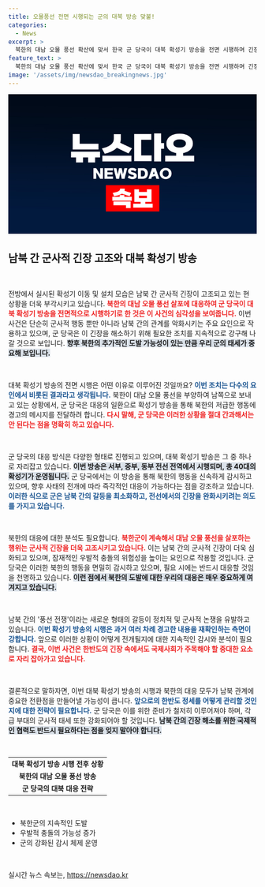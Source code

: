 ```yaml
---
title: 오물풍선 전면 시행되는 군의 대북 방송 맞불!
categories:
  - News
excerpt: >
  북한의 대남 오물 풍선 확산에 맞서 한국 군 당국이 대북 확성기 방송을 전면 시행하며 긴장이 고조되고 있습니다. 풍선 전쟁 속에서 우발적 충돌 우려가 커지고 있는 가운데, 군은 압도적 대응 능력을 갖추고 있음을 밝혔습니다.
feature_text: >
  북한의 대남 오물 풍선 확산에 맞서 한국 군 당국이 대북 확성기 방송을 전면 시행하며 긴장이 고조되고 있습니다. 풍선 전쟁 속에서 우발적 충돌 우려가 커지고 있는 가운데, 군은 압도적 대응 능력을 갖추고 있음을 밝혔습니다.
image: '/assets/img/newsdao_breakingnews.jpg'
---
```


<p><img src="/assets/img/newsdao_breakingnews.jpg" alt="koreaapp 속보" /></p>

<h2 data-ke-size="size26">남북 간 군사적 긴장 고조와 대북 확성기 방송</h2>

<p data-ke-size="size16">&nbsp;</p>

<p>전방에서 실시된 확성기 이동 및 설치 모습은 남북 간 군사적 긴장이 고조되고 있는 현 상황을 더욱 부각시키고 있습니다. <b><span style="color: #ee2323;">북한의 대남 오물 풍선 살포에 대응하여 군 당국이 대북 확성기 방송을 전면적으로 시행하기로 한 것은 이 사건의 심각성을 보여줍니다.</span></b> 이번 사건은 단순히 군사적 행동 뿐만 아니라 남북 간의 관계를 악화시키는 주요 요인으로 작용하고 있으며, 군 당국은 이 긴장을 해소하기 위해 필요한 조치를 지속적으로 강구해 나갈 것으로 보입니다. <b><span style="background-color: #21538527;">향후 북한의 추가적인 도발 가능성이 있는 만큼 우리 군의 태세가 중요해 보입니다.</span></b> </p>

<p data-ke-size="size16">&nbsp;</p>

<p>대북 확성기 방송의 전면 시행은 어떤 이유로 이루어진 것일까요? <b><span style="color: #1a5490;">이번 조치는 다수의 요인에서 비롯된 결과라고 생각됩니다.</span></b> 북한이 대남 오물 풍선을 부양하여 남쪽으로 보내고 있는 상황에서, 군 당국은 대응의 일환으로 확성기 방송을 통해 북한의 저급한 행동에 경고의 메시지를 전달하려 합니다. <b><span style="color: #ee2323;">다시 말해, 군 당국은 이러한 상황을 절대 간과해서는 안 된다는 점을 명확히 하고 있습니다.</span></b> </p>

<p data-ke-size="size16">&nbsp;</p>

<p>군 당국의 대응 방식은 다양한 형태로 진행되고 있으며, 대북 확성기 방송은 그 중 하나로 자리잡고 있습니다. <b><span style="background-color: #21538527;">이번 방송은 서부, 중부, 동부 전선 전역에서 시행되며, 총 40대의 확성기가 운영됩니다.</span></b> 군 당국에서는 이 방송을 통해 북한의 행동을 신속하게 감시하고 있으며, 향후 사태의 전개에 따라 즉각적인 대응이 가능하다는 점을 강조하고 있습니다. <b><span style="color: #1a5490;">이러한 식으로 군은 남북 간의 갈등을 최소화하고, 전선에서의 긴장을 완화시키려는 의도를 가지고 있습니다.</span></b> </p>

<p data-ke-size="size16">&nbsp;</p>

<p>북한의 대응에 대한 분석도 필요합니다. <b><span style="color: #ee2323;">북한군이 계속해서 대남 오물 풍선을 살포하는 행위는 군사적 긴장을 더욱 고조시키고 있습니다.</span></b> 이는 남북 간의 군사적 긴장이 더욱 심화되고 있으며, 잠재적인 우발적 충돌의 위험성을 높이는 요인으로 작용할 것입니다. 군 당국은 이러한 북한의 행동을 면밀히 감시하고 있으며, 필요 시에는 반드시 대응할 것임을 천명하고 있습니다. <b><span style="background-color: #21538527;">이런 점에서 북한의 도발에 대한 우리의 대응은 매우 중요하게 여겨지고 있습니다.</span></b> </p>

<p data-ke-size="size16">&nbsp;</p>

<p>남북 간의 '풍선 전쟁'이라는 새로운 형태의 갈등이 정치적 및 군사적 논쟁을 유발하고 있습니다. <b><span style="color: #1a5490;">이번 확성기 방송의 시행은 과거 여러 차례 경고한 내용을 재확인하는 측면이 강합니다.</span></b> 앞으로 이러한 상황이 어떻게 전개될지에 대한 지속적인 감시와 분석이 필요합니다. <b><span style="color: #ee2323;">결국, 이번 사건은 한반도의 긴장 속에서도 국제사회가 주목해야 할 중대한 요소로 자리 잡아가고 있습니다.</span></b> </p>

<p data-ke-size="size16">&nbsp;</p>

<p>결론적으로 말하자면, 이번 대북 확성기 방송의 시행과 북한의 대응 모두가 남북 관계에 중요한 전환점을 만들어낼 가능성이 큽니다. <b><span style="color: #1a5490;">앞으로의 한반도 정세를 어떻게 관리할 것인지에 대한 전략이 필요합니다.</span></b> 군 당국은 이를 위한 준비가 철저히 이루어져야 하며, 각급 부대의 군사적 태세 또한 강화되어야 할 것입니다. <b><span style="background-color: #21538527;">남북 간의 긴장 해소를 위한 국제적인 협력도 반드시 필요하다는 점을 잊지 말아야 합니다.</span></b></p>

<p data-ke-size="size16">&nbsp;</p>

<table>
    <tr>
        <td style="text-align: center; height: 17px;"><b>대북 확성기 방송 시행 전후 상황</b></td>
    </tr>
    <tr>
        <td style="text-align: center; height: 17px;"><b>북한의 대남 오물 풍선 방송</b></td>
    </tr>
    <tr>
        <td style="text-align: center; height: 17px;"><b>군 당국의 대북 대응 전략</b></td>
    </tr>
</table>

<p data-ke-size="size16">&nbsp;</p>

<ul>
    <li>북한군의 지속적인 도발</li>
    <li>우발적 충돌의 가능성 증가</li>
    <li>군의 강화된 감시 체제 운영</li>
</ul>

<p data-ke-size="size16">&nbsp;</p>
실시간 뉴스 속보는, <a href="https://newsdao.kr" rel="dofollow">https://newsdao.kr</a>


